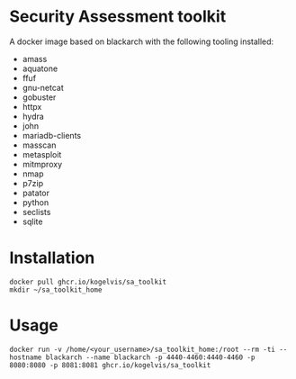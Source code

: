 # Security Assessment toolkit

A docker image based on blackarch with the following tooling installed:

- amass
- aquatone
- ffuf
- gnu-netcat
- gobuster
- httpx
- hydra
- john
- mariadb-clients
- masscan
- metasploit
- mitmproxy
- nmap 
- p7zip
- patator
- python
- seclists
- sqlite

# Installation

```
docker pull ghcr.io/kogelvis/sa_toolkit
mkdir ~/sa_toolkit_home
```

# Usage
```
docker run -v /home/<your_username>/sa_toolkit_home:/root --rm -ti --hostname blackarch --name blackarch -p 4440-4460:4440-4460 -p 8080:8080 -p 8081:8081 ghcr.io/kogelvis/sa_toolkit
```
